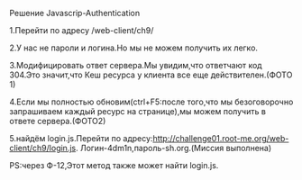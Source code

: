 Решение Javascrip-Authentication

1.Перейти по адресу /web-client/ch9/

2.У нас не пароли и логина.Но мы не можем получить их легко.

3.Модифицировать ответ сервера.Мы увидим,что ответчают код 304.Это значит,что Кеш  ресурса у клиента все еще действителен.(ФОТО 1)

4.Eсли мы полностью обновим(ctrl+F5:после того,что мы безоговорочно запрашиваем каждый ресурс на странице),мы можем получить в ответе сервера.(ФОТО2)

5.найдём login.js.Перейти по адресу:http://challenge01.root-me.org/web-client/ch9/login.js. Логин-4dm1n,пароль-sh.org.(Миссия выполнена)

PS:через Ф-12,Этот метод также может найти login.js.
